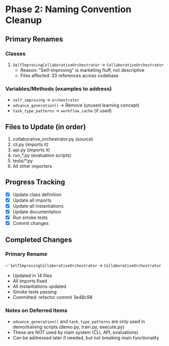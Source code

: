 # Phase 2: Naming Convention Cleanup

## Primary Renames

### Classes
1. `SelfImprovingCollaborativeOrchestrator` → `CollaborativeOrchestrator`
   - Reason: "Self-improving" is marketing fluff, not descriptive
   - Files affected: 33 references across codebase

### Variables/Methods (examples to address)
- `self_improving` → `orchestrator`
- `advance_generation()` → Remove (unused learning concept)
- `task_type_patterns` → `workflow_cache` (if used)

## Files to Update (in order)
1. collaborative_orchestrator.py (source)
2. cli.py (imports it)
3. api.py (imports it)
4. run_*.py (evaluation scripts)
5. tests/*.py
6. All other importers

## Progress Tracking
- [x] Update class definition
- [x] Update all imports
- [x] Update all instantiations
- [x] Update documentation
- [x] Run smoke tests
- [x] Commit changes

## Completed Changes

### Primary Rename
✅ `SelfImprovingCollaborativeOrchestrator` → `CollaborativeOrchestrator`
- Updated in 14 files
- All imports fixed
- All instantiations updated
- Smoke tests passing
- Committed: refactor commit 3e48c98

### Notes on Deferred Items
- `advance_generation()` and `task_type_patterns` are only used in demo/training scripts (demo.py, train.py, execute.py)
- These are NOT used by main system (CLI, API, evaluations)
- Can be addressed later if needed, but not breaking main functionality
